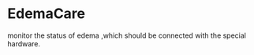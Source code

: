 EdemaCare
=========

monitor the status of edema ,which should be connected with the special hardware.


